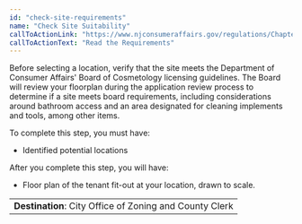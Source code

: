 ```yaml
---
id: "check-site-requirements"
name: "Check Site Suitability"
callToActionLink: "https://www.njconsumeraffairs.gov/regulations/Chapter-28-Board-of-Cosmetology-and-Hairstyling.pdf"
callToActionText: "Read the Requirements"
---
```


Before selecting a location, verify that the site meets the Department of Consumer Affairs' Board of Cosmetology licensing guidelines. The Board will review your floorplan during the application review process to determine if a site meets board requirements, including considerations around bathroom access and an area designated for cleaning implements and tools, among other items.

To complete this step, you must have:
- Identified potential locations

After you complete this step, you will have:
- Floor plan of the tenant fit-out at your location, drawn to scale.

||
|---|
| **Destination**: City Office of Zoning and County Clerk |
